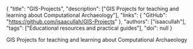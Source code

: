 {
  "title": "GIS-Projects",
  "description": ["GIS Projects for teaching and learning about Computational Archaeology"],
  "links": {
    "GitHub": "https://github.com/isaacullah/GIS-Projects"
  },
  "authors": ["isaacullah"],
  "tags": ["Educational resources and practical guides"],
  "doi": null
}

<!-- Generated by csv2md.R – do not edit by hand -->

GIS Projects for teaching and learning about Computational Archaeology